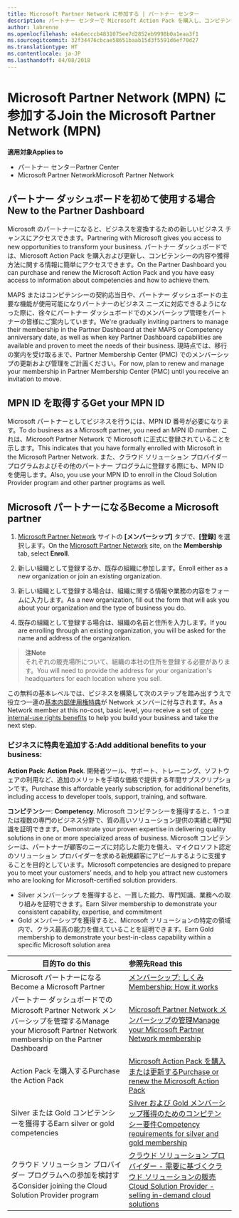 ```yaml
---
title: Microsoft Partner Network に参加する | パートナー センター
description: パートナー センターで Microsoft Action Pack を購入し、コンピテンシーを獲得しましょう
author: labrenne
ms.openlocfilehash: e4a6ecccb4831075ee7d2852eb9998b0a1eaa3f1
ms.sourcegitcommit: 32f34476cbcae58651baab15d3f5591d6ef70d27
ms.translationtype: HT
ms.contentlocale: ja-JP
ms.lasthandoff: 04/08/2018
---
```

# <a name="join-the-microsoft-partner-network-mpn"></a><span data-ttu-id="73b74-103">Microsoft Partner Network (MPN) に参加する</span><span class="sxs-lookup"><span data-stu-id="73b74-103">Join the Microsoft Partner Network (MPN)</span></span>

**<span data-ttu-id="73b74-104">適用対象</span><span class="sxs-lookup"><span data-stu-id="73b74-104">Applies to</span></span>**

-  <span data-ttu-id="73b74-105">パートナー センター</span><span class="sxs-lookup"><span data-stu-id="73b74-105">Partner Center</span></span>
-  <span data-ttu-id="73b74-106">Microsoft Partner Network</span><span class="sxs-lookup"><span data-stu-id="73b74-106">Microsoft Partner Network</span></span>

## <a name="new-to-the-partner-dashboard"></a><span data-ttu-id="73b74-107">パートナー ダッシュボードを初めて使用する場合</span><span class="sxs-lookup"><span data-stu-id="73b74-107">New to the Partner Dashboard</span></span>

 <span data-ttu-id="73b74-108">Microsoft のパートナーになると、ビジネスを変換するための新しいビジネス チャンスにアクセスできます。</span><span class="sxs-lookup"><span data-stu-id="73b74-108">Partnering with Microsoft gives you access to new opportunities to transform your business.</span></span> <span data-ttu-id="73b74-109">パートナー ダッシュボードでは、Microsoft Action Pack を購入および更新し、コンピテンシーの内容や獲得方法に関する情報に簡単にアクセスできます。</span><span class="sxs-lookup"><span data-stu-id="73b74-109">On the Partner Dashboard you can purchase and renew the Microsoft Action Pack and you have easy access to information about competencies and how to achieve them.</span></span>

 <span data-ttu-id="73b74-110">MAPS またはコンピテンシーの契約応当日や、パートナー ダッシュボードの主要な機能が使用可能になりパートナーのビジネス ニーズに対応できるようになった際に、徐々にパートナー ダッシュボードでのメンバーシップ管理をパートナーの皆様にご案内しています。</span><span class="sxs-lookup"><span data-stu-id="73b74-110">We're gradually inviting partners to manage their membership in the Partner Dashboard at their MAPS or Competency anniversary date, as well as when key Partner Dashboard capabilities are available and proven to meet the needs of their business.</span></span>  <span data-ttu-id="73b74-111">現時点では、移行の案内を受け取るまで、Partner Membership Center (PMC) でのメンバーシップの更新および管理をご計画ください。</span><span class="sxs-lookup"><span data-stu-id="73b74-111">For now, plan to renew and manage your membership in Partner Membership Center (PMC) until you receive an invitation to move.</span></span>

## <a name="get-your-mpn-id"></a><span data-ttu-id="73b74-112">MPN ID を取得する</span><span class="sxs-lookup"><span data-stu-id="73b74-112">Get your MPN ID</span></span>

<span data-ttu-id="73b74-113">Microsoft パートナーとしてビジネスを行うには、MPN ID 番号が必要になります。</span><span class="sxs-lookup"><span data-stu-id="73b74-113">To do business as a Microsoft partner, you need an MPN ID number.</span></span> <span data-ttu-id="73b74-114">これは、Microsoft Partner Network で Microsoft に正式に登録されていることを示します。</span><span class="sxs-lookup"><span data-stu-id="73b74-114">This indicates that you have formally enrolled with Microsoft in the Microsoft Partner Network.</span></span> <span data-ttu-id="73b74-115">また、クラウド ソリューション プロバイダー プログラムおよびその他のパートナー プログラムに登録する際にも、MPN ID を使用します。</span><span class="sxs-lookup"><span data-stu-id="73b74-115">Also, you use your MPN ID to enroll in the Cloud Solution Provider program and other partner programs as well.</span></span>  

## <a name="become-a-microsoft-partner"></a><span data-ttu-id="73b74-116">Microsoft パートナーになる</span><span class="sxs-lookup"><span data-stu-id="73b74-116">Become a Microsoft partner</span></span>

1.  <span data-ttu-id="73b74-117">[Microsoft Partner Network](https://partner.microsoft.com/en-us/membership) サイトの **[メンバーシップ]** タブで、**[登録]** を選択します。</span><span class="sxs-lookup"><span data-stu-id="73b74-117">On the [Microsoft Partner Network](https://partner.microsoft.com/en-us/membership) site, on the **Membership** tab, select **Enroll**.</span></span> 

2.  <span data-ttu-id="73b74-118">新しい組織として登録するか、既存の組織に参加します。</span><span class="sxs-lookup"><span data-stu-id="73b74-118">Enroll either as a new organization or join an existing organization.</span></span>

3.  <span data-ttu-id="73b74-119">新しい組織として登録する場合は、組織に関する情報や業務の内容をフォームに入力します。</span><span class="sxs-lookup"><span data-stu-id="73b74-119">As a new organization, fill out the form that will ask you about your organization and the type of business you do.</span></span>

4.  <span data-ttu-id="73b74-120">既存の組織として登録する場合は、組織の名前と住所を入力します。</span><span class="sxs-lookup"><span data-stu-id="73b74-120">If you are enrolling through an existing organization, you will be asked for the name and address of the organization.</span></span>

>**<span data-ttu-id="73b74-121">注</span><span class="sxs-lookup"><span data-stu-id="73b74-121">Note</span></span>**<br> <span data-ttu-id="73b74-122">それぞれの販売場所について、組織の本社の住所を登録する必要があります。</span><span class="sxs-lookup"><span data-stu-id="73b74-122">You will need to provide the address for your organization's headquarters for each location where you sell.</span></span>

<span data-ttu-id="73b74-123">この無料の基本レベルでは、ビジネスを構築して次のステップを踏み出すうえで役立つ一連の[基本内部使用権特典](https://partner.microsoft.com/membership/core-benefits)が Network メンバーに付与されます。</span><span class="sxs-lookup"><span data-stu-id="73b74-123">As a Network member at this no-cost, basic level, you receive a set of [core internal-use rights benefits](https://partner.microsoft.com/membership/core-benefits) to help you build your business and take the next step.</span></span> 

### <a name="add-additional-benefits-to-your-business"></a><span data-ttu-id="73b74-124">ビジネスに特典を追加する:</span><span class="sxs-lookup"><span data-stu-id="73b74-124">Add additional benefits to your business:</span></span> 

<span data-ttu-id="73b74-125">**Action Pack**: </span><span class="sxs-lookup"><span data-stu-id="73b74-125">**Action Pack**.</span></span> <span data-ttu-id="73b74-126">開発者ツール、サポート、トレーニング、ソフトウェアの利用など、追加のメリットを手頃な価格で提供する年間サブスクリプションです。</span><span class="sxs-lookup"><span data-stu-id="73b74-126">Purchase this affordable yearly subscription, for additional benefits, including access to developer tools, support, training, and software.</span></span>

<span data-ttu-id="73b74-127">**コンピテンシー**: </span><span class="sxs-lookup"><span data-stu-id="73b74-127">**Competency**.</span></span> <span data-ttu-id="73b74-128">Microsoft コンピテンシーを獲得すると、1 つまたは複数の専門のビジネス分野で、質の高いソリューション提供の実績と専門知識を証明できます。</span><span class="sxs-lookup"><span data-stu-id="73b74-128">Demonstrate your proven expertise in delivering quality solutions in one or more specialized areas of business.</span></span> <span data-ttu-id="73b74-129">Microsoft コンピテンシーは、パートナーが顧客のニーズに対応した能力を備え、マイクロソフト認定のソリューション プロバイダーを求める新規顧客にアピールするように支援することを目的としています。</span><span class="sxs-lookup"><span data-stu-id="73b74-129">Microsoft competencies are designed to prepare you to meet your customers’ needs, and to help you attract new customers who are looking for Microsoft-certified solution providers.</span></span> 

- <span data-ttu-id="73b74-130">Silver メンバーシップ を獲得すると、一貫した能力、専門知識、業務への取り組みを証明できます。</span><span class="sxs-lookup"><span data-stu-id="73b74-130">Earn Silver membership to demonstrate your consistent capability, expertise, and commitment</span></span>
- <span data-ttu-id="73b74-131">Gold メンバーシップを獲得すると、Microsoft ソリューションの特定の領域内で、クラス最高の能力を備えていることを証明できます。</span><span class="sxs-lookup"><span data-stu-id="73b74-131">Earn Gold membership to demonstrate your best-in-class capability within a specific Microsoft solution area</span></span>

|**<span data-ttu-id="73b74-132">目的</span><span class="sxs-lookup"><span data-stu-id="73b74-132">To do this</span></span>**   |**<span data-ttu-id="73b74-133">参照先</span><span class="sxs-lookup"><span data-stu-id="73b74-133">Read this</span></span>**   |
|------------------|:---------------|
|<span data-ttu-id="73b74-134">Microsoft パートナーになる</span><span class="sxs-lookup"><span data-stu-id="73b74-134">Become a Microsoft Partner</span></span>|[<span data-ttu-id="73b74-135">メンバーシップ: しくみ</span><span class="sxs-lookup"><span data-stu-id="73b74-135">Membership: How it works</span></span>](https://partner.microsoft.com/membership/how-it-works)|
<span data-ttu-id="73b74-136">パートナー ダッシュボードでの Microsoft Partner Network メンバーシップを管理する</span><span class="sxs-lookup"><span data-stu-id="73b74-136">Manage your Microsoft Partner Network membership on the Partner Dashboard</span></span>   |[<span data-ttu-id="73b74-137">Microsoft Partner Network メンバーシップの管理</span><span class="sxs-lookup"><span data-stu-id="73b74-137">Manage your Microsoft Partner Network membership</span></span>](mpn-overview.md)
|<span data-ttu-id="73b74-138">Action Pack を購入する</span><span class="sxs-lookup"><span data-stu-id="73b74-138">Purchase the Action Pack</span></span>   |[<span data-ttu-id="73b74-139">Microsoft Action Pack を購入または更新する</span><span class="sxs-lookup"><span data-stu-id="73b74-139">Purchase or renew the Microsoft Action Pack</span></span>](https://msdn.microsoft.com/partner-center/mpn-get-action-pack)|
|<span data-ttu-id="73b74-140">Silver または Gold コンピテンシーを獲得する</span><span class="sxs-lookup"><span data-stu-id="73b74-140">Earn silver or gold competencies</span></span>   |[<span data-ttu-id="73b74-141">Silver および Gold メンバーシップ獲得のためのコンピテンシー要件</span><span class="sxs-lookup"><span data-stu-id="73b74-141">Competency requirements for silver and gold membership</span></span>](https://msdn.microsoft.com/en-us/partner-center/learn-about-competencies)|
|<span data-ttu-id="73b74-142">クラウド ソリューション プロバイダー プログラムへの参加を検討する</span><span class="sxs-lookup"><span data-stu-id="73b74-142">Consider joining the Cloud Solution Provider program</span></span>|[<span data-ttu-id="73b74-143">クラウド ソリューション プロバイダー - 需要に基づくクラウド ソリューションの販売</span><span class="sxs-lookup"><span data-stu-id="73b74-143">Cloud Solution Provider - selling in-demand cloud solutions</span></span>](csp-overview.md)|
